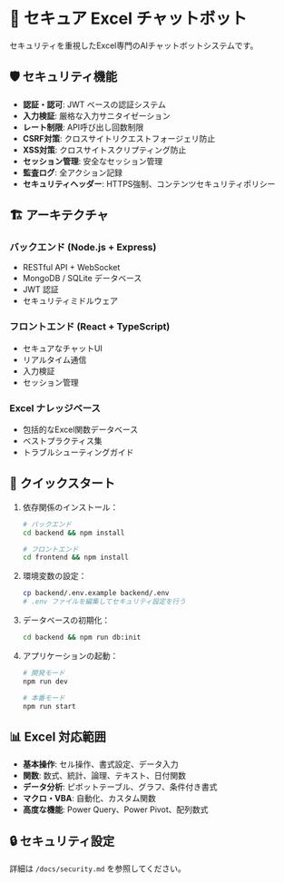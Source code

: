 # 🔐 セキュア Excel チャットボット

セキュリティを重視したExcel専門のAIチャットボットシステムです。

## 🛡️ セキュリティ機能

- **認証・認可**: JWT ベースの認証システム
- **入力検証**: 厳格な入力サニタイゼーション
- **レート制限**: API呼び出し回数制限
- **CSRF対策**: クロスサイトリクエストフォージェリ防止
- **XSS対策**: クロスサイトスクリプティング防止
- **セッション管理**: 安全なセッション管理
- **監査ログ**: 全アクション記録
- **セキュリティヘッダー**: HTTPS強制、コンテンツセキュリティポリシー

## 🏗️ アーキテクチャ

### バックエンド (Node.js + Express)
- RESTful API + WebSocket
- MongoDB / SQLite データベース
- JWT 認証
- セキュリティミドルウェア

### フロントエンド (React + TypeScript)
- セキュアなチャットUI
- リアルタイム通信
- 入力検証
- セッション管理

### Excel ナレッジベース
- 包括的なExcel関数データベース
- ベストプラクティス集
- トラブルシューティングガイド

## 🚀 クイックスタート

1. 依存関係のインストール：
   ```bash
   # バックエンド
   cd backend && npm install
   
   # フロントエンド  
   cd frontend && npm install
   ```

2. 環境変数の設定：
   ```bash
   cp backend/.env.example backend/.env
   # .env ファイルを編集してセキュリティ設定を行う
   ```

3. データベースの初期化：
   ```bash
   cd backend && npm run db:init
   ```

4. アプリケーションの起動：
   ```bash
   # 開発モード
   npm run dev
   
   # 本番モード
   npm run start
   ```

## 📊 Excel 対応範囲

- **基本操作**: セル操作、書式設定、データ入力
- **関数**: 数式、統計、論理、テキスト、日付関数
- **データ分析**: ピボットテーブル、グラフ、条件付き書式
- **マクロ・VBA**: 自動化、カスタム関数
- **高度な機能**: Power Query、Power Pivot、配列数式

## 🔒 セキュリティ設定

詳細は `/docs/security.md` を参照してください。